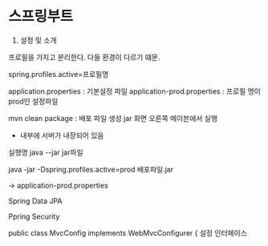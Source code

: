 # 스프링부트

1. 설정 및 소개

프로필을 가지고 분리한다.
다들 환경이 다르기 떄문. 

spring.profiles.active=프로필명

application.properties : 기본설정 파일
application-prod.properties : 프로필 명이 prod인 설정파일

mvn clean package : 배포 파일 생성 jar
화면 오른쪽 메이븐에서 실행
- 내부에 서버가 내장되어 있음

실행명
java --jar jar파일


java -jar -Dspring.profiles.active=prod 배포파일.jar

-> application-prod.properties


Spring Data JPA

Ppring Security



public class MvcConfig implements WebMvcConfigurer { 설정 인터페이스
